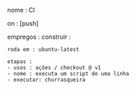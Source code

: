 nome : CI

on : [push]

empregos :
  construir :

    roda em : ubuntu-latest

    etapas :
    - usos : ações / checkout @ v1
    - nome : executa um script de uma linha
    - executar: churrasqueira
